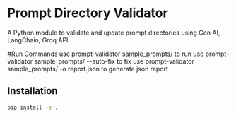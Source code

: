 # Prompt Directory Validator

A Python module to validate and update prompt directories using Gen AI, LangChain, Groq API.

#Run Commands 
use prompt-validator sample_prompts/ to run 
use prompt-validator sample_prompts/ --auto-fix to fix 
use prompt-validator sample_prompts/ -o report.json  to generate json report



## Installation
```bash
pip install -e .


